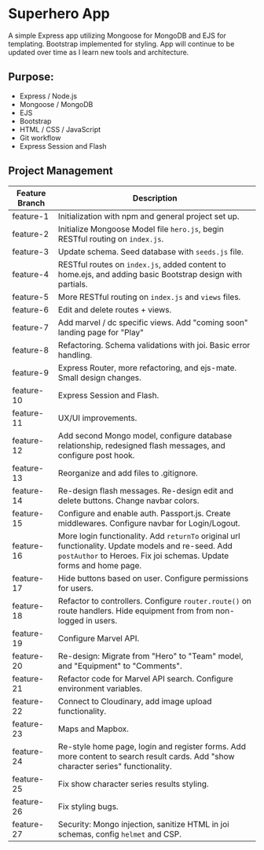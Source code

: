 # Superhero App
A simple Express app utilizing Mongoose for MongoDB and EJS for templating. Bootstrap implemented for styling. App will continue to be updated over time as I learn new tools and architecture.
## Purpose:
- Express / Node.js
- Mongoose / MongoDB
- EJS
- Bootstrap
- HTML / CSS / JavaScript
- Git workflow
- Express Session and Flash

## Project Management
| Feature Branch     | Description |
| ----------- | ----------- |
| feature-1   | Initialization with npm and general project set up. |
| feature-2   | Initialize Mongoose Model file `hero.js`, begin RESTful routing on `index.js`. |
| feature-3   | Update schema. Seed database with `seeds.js` file. |
| feature-4   | RESTful routes on `index.js`, added content to home.ejs, and adding basic Bootstrap design with partials. |
| feature-5   | More RESTful routing on `index.js` and `views` files. |
| feature-6   | Edit and delete routes + views. |
| feature-7   | Add marvel / dc specific views. Add "coming soon" landing page for "Play"|
| feature-8   | Refactoring. Schema validations with joi. Basic error handling.|
| feature-9   | Express Router, more refactoring, and ejs-mate. Small design changes.|
| feature-10  | Express Session and Flash.|
| feature-11  | UX/UI improvements.|
| feature-12  | Add second Mongo model, configure database relationship, redesigned flash messages, and configure post hook.|
| feature-13  | Reorganize and add files to .gitignore.|
| feature-14  | Re-design flash messages. Re-design edit and delete buttons. Change navbar colors.|
| feature-15  | Configure and enable auth. Passport.js. Create middlewares. Configure navbar for Login/Logout.|
| feature-16  | More login functionality. Add `returnTo` original url functionality. Update models and re-seed. Add `postAuthor` to Heroes. Fix joi schemas. Update forms and home page. |
| feature-17  | Hide buttons based on user. Configure permissions for users. |
| feature-18  | Refactor to controllers. Configure `router.route()` on route handlers. Hide equipment from from non-logged in users. |
| feature-19  | Configure Marvel API. |
| feature-20  | Re-design: Migrate from "Hero" to "Team" model, and "Equipment" to "Comments". |
| feature-21  | Refactor code for Marvel API search. Configure environment variables.|
| feature-22  | Connect to Cloudinary, add image upload functionality.|
| feature-23  | Maps and Mapbox.|
| feature-24  | Re-style home page, login and register forms. Add more content to search result cards. Add "show character series" functionality.|
| feature-25  | Fix show character series results styling. |
| feature-26  | Fix styling bugs.|
| feature-27  | Security: Mongo injection, sanitize HTML in joi schemas, config `helmet` and CSP.|